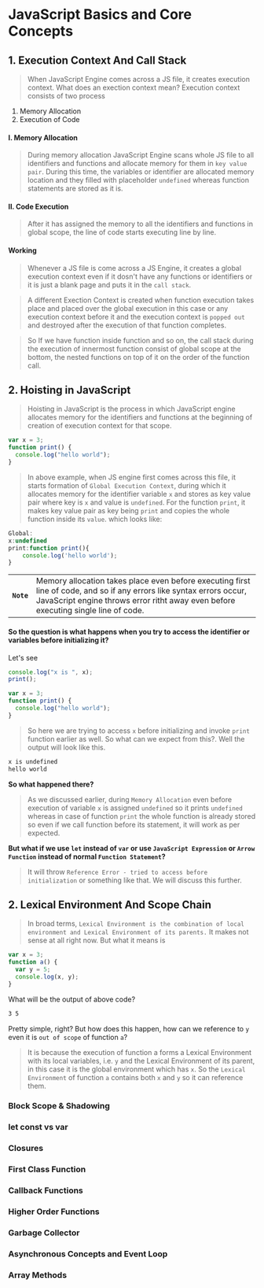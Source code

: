 # JavaScript Basics and Core Concepts

## 1. Execution Context And Call Stack

> When JavaScript Engine comes across a JS file, it creates execution context.
> What does an exection context mean? Execution context consists of two process

1. Memory Allocation
2. Execution of Code

#### I. Memory Allocation

> During memory allocation JavaScript Engine scans whole JS file to all identifiers and
> functions and allocate memory for them in `key value pair`. During this time, the variables or identifier
> are allocated memory location and they filled with placeholder `undefined` whereas
> function statements are stored as it is.

#### II. Code Execution

> After it has assigned the memory to all the identifiers and functions in global scope, the line of code starts executing line by line.

#### <b>Working</b>

> Whenever a JS file is come across a JS Engine, it creates a global execution context even if it dosn't have any functions or identifiers or it is just a blank page and puts it in the `call stack`.

> A different Exection Context is created when function execution takes place and placed over the global execution in this case or any execution context before it and the execution context is `popped out` and destroyed after the execution of that function completes.

> So If we have function inside function and so on, the call stack during the execution of innermost function consist of global scope at the bottom, the nested functions on top of it on the order of the function call.

## 2. Hoisting in JavaScript

> Hoisting in JavaScript is the process in which JavaScript engine allocates memory for the identifiers and functions at the beginning of creation of execution context for that scope.

```js
var x = 3;
function print() {
  console.log("hello world");
}
```

> In above example, when JS engine first comes across this file, it starts formation of `Global Execution Context`, during which it allocates memory for the identifier variable `x` and stores as key value pair where key is `x` and value is `undefined`. For the function `print`, it makes key value pair as key being `print` and copies the whole function inside its `value`. which looks like:

```js
Global:
x:undefined
print:function print(){
    console.log('hello world');
}
```

|                 |                                                                                                                                                                                                             |
| --------------- | ----------------------------------------------------------------------------------------------------------------------------------------------------------------------------------------------------------- |
| <b> `Note` </b> | Memory allocation takes place even before executing first line of code, and so if any errors like syntax errors occur, JavaScript engine throws error ritht away even before executing single line of code. |

#### <b>So the question is what happens when you try to access the identifier or variables before initializing it?</b>

Let's see

```js
console.log("x is ", x);
print();

var x = 3;
function print() {
  console.log("hello world");
}
```

> So here we are trying to access `x` before initializing and invoke `print` function earlier as well. So what can we expect from this?. Well the output will look like this.

```bash
x is undefined
hello world
```

<b> So what happened there?</b>

> As we discussed earlier, during `Memory Allocation` even before execution of variable `x` is assigned `undefined` so it prints `undefined` whereas in case of function `print` the whole function is already stored so even if we call function before its statement, it will work as per expected.

<b>But what if we use `let` instead of `var` or use `JavaScript Expression` or `Arrow Function` instead of normal `Function Statement`?</b>

> It will throw `Reference Error - tried to access before initialization` or something like that. We will discuss this further.

## 2. Lexical Environment And Scope Chain

> In broad terms, `Lexical Environment is the combination of local environment and Lexical Environment of its parents.` It makes not sense at all right now. But what it means is

```js
var x = 3;
function a() {
  var y = 5;
  console.log(x, y);
}
```

What will be the output of above code?

```bash
3 5
```

Pretty simple, right? But how does this happen, how can we reference to `y` even it is `out of scope` of function `a`?

> It is because the execution of function a forms a Lexical Environment with its local variables, i.e. `y` and the Lexical Environment of its parent, in this case it is the global environment which has `x`. So the `Lexical Environment` of function `a` contains both `x` and `y` so it can reference them.

### Block Scope & Shadowing

### let const vs var

### Closures

### First Class Function

### Callback Functions

### Higher Order Functions

### Garbage Collector

### Asynchronous Concepts and Event Loop

### Array Methods
